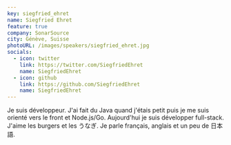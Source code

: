 ```yaml
---
key: siegfried_ehret
name: Siegfried Ehret
feature: true
company: SonarSource
city: Génève, Suisse
photoURL: /images/speakers/siegfried_ehret.jpg
socials:
  - icon: twitter
    link: https://twitter.com/SiegfriedEhret
    name: SiegfriedEhret
  - icon: github
    link: https://github.com/SiegfriedEhret
    name: SiegfriedEhret
---
```


Je suis développeur. J'ai fait du Java quand j'étais petit puis je me suis orienté vers le front et Node.js/Go. Aujourd'hui je suis développer full-stack. J'aime les burgers et les うなぎ. Je parle français, anglais et un peu de 日本語.